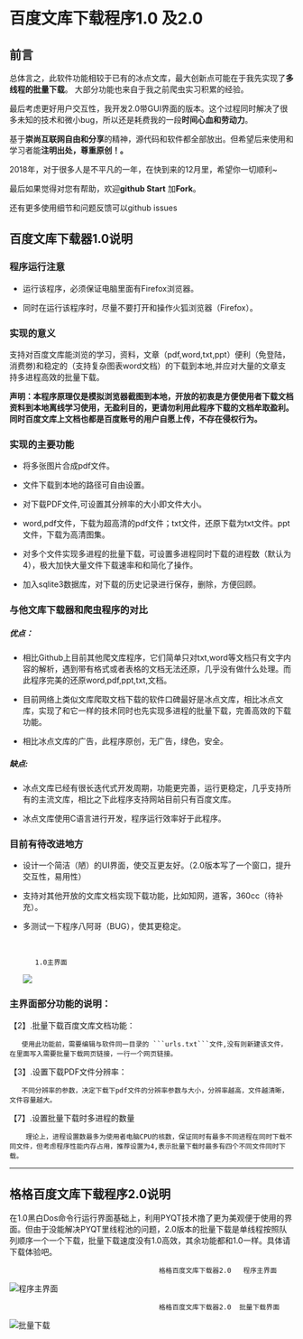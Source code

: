# 百度文库下载程序1.0 及2.0                                                                                                            						                                                                 														

## 前言

总体言之，此软件功能相较于已有的冰点文库，最大创新点可能在于我先实现了**多线程的批量下载**。 大部分功能也来自于我之前爬虫实习积累的经验。

最后考虑更好用户交互性，我开发2.0带GUI界面的版本。这个过程同时解决了很多未知的技术和微小bug，所以还是耗费我的一段**时间心血和劳动力**。

基于**崇尚互联网自由和分享**的精神，源代码和软件都全部放出。但希望后来使用和学习者能**注明出处，尊重原创！。**

2018年，对于很多人是不平凡的一年，在快到来的12月里，希望你一切顺利~

最后如果觉得对您有帮助，欢迎**github Start** 加**Fork**。

还有更多使用细节和问题反馈可以github issues 

## 百度文库下载器1.0说明 

### 程序运行注意

- 运行该程序，必须保证电脑里面有Firefox浏览器。

- 同时在运行该程序时，尽量不要打开和操作火狐浏览器（Firefox）。



### 实现的意义

支持对百度文库能浏览的学习，资料，文章（pdf,word,txt,ppt）便利（免登陆，消费劵)和稳定的（支持复杂图表word文档）的下载到本地,并应对大量的文章支持多进程高效的批量下载。

**声明：本程序原理仅是模拟浏览器截图到本地，开放的初衷是方便使用者下载文档资料到本地离线学习使用，无盈利目的，更请勿利用此程序下载的文档牟取盈利。同时百度文库上文档也都是百度账号的用户自愿上传，不存在侵权行为。**



### 实现的主要功能
- 将多张图片合成pdf文件。

- 文件下载到本地的路径可自由设置。

- 对下载PDF文件,可设置其分辨率的大小即文件大小。

- word,pdf文件，下载为超高清的pdf文件；txt文件，还原下载为txt文件。ppt文件，下载为高清图集。

- 对多个文件实现多进程的批量下载，可设置多进程同时下载的进程数（默认为4），极大加快大量文件下载速率和和简化了操作。

- 加入sqlite3数据库，对下载的历史记录进行保存，删除，方便回顾。


### 与他文库下载器和爬虫程序的对比

##### 优点：
- 相比Github上目前其他爬文库程序，它们简单只对txt,word等文档只有文字内容的解析，遇到带有格式或者表格的文档无法还原，几乎没有做什么处理。而此程序完美的还原word,pdf,ppt,txt,文档。

- 目前网络上类似文库爬取文档下载的软件口碑最好是冰点文库，相比冰点文库，实现了和它一样的技术同时也先实现多进程的批量下载，完善高效的下载功能。
- 相比冰点文库的广告，此程序原创，无广告，绿色，安全。

##### 缺点:
- 冰点文库已经有很长迭代式开发周期，功能更完善，运行更稳定，几乎支持所有的主流文库，相比之下此程序支持网站目前只有百度文库。

- 冰点文库使用C语言进行开发，程序运行效率好于此程序。


### 目前有待改进地方
- 设计一个简洁（陋）的UI界面，使交互更友好。（2.0版本写了一个窗口，提升交互性，易用性）

- 支持对其他开放的文库文档实现下载功能，比如知网，道客，360cc（待补充）。

- 多测试一下程序八阿哥（BUG），使其更稳定。

  ​    

         1.0主界面 

  ![](https://github.com/MrYxJ/GeGeWenkuDownload/raw/master/%E6%A0%BC%E6%A0%BC%E7%99%BE%E5%BA%A6%E6%96%87%E5%BA%93%E4%B8%8B%E8%BD%BD%E5%99%A81.0/%E6%BA%90%E4%BB%A3%E7%A0%81%E7%AD%89/picture/Main.png)

### 主界面部分功能的说明：

【2】.批量下载百度文库文档功能：

       使用此功能前，需要编辑与软件同一目录的 ```urls.txt```文件,没有则新建该文件，在里面写入需要批量下载网页链接，一行一个网页链接。

【3】.设置下载PDF文件分辨率：

       不同分辨率的参数，决定下载下pdf文件的分辨率参数与大小，分辨率越高，文件越清晰，文件容量越大。

【7】.设置批量下载时多进程的数量

        理论上，进程设置数最多为使用者电脑CPU的核数，保证同时有最多不同进程在同时下载不同文件，但考虑程序性能内存占用，推荐设置为4,表示批量下载时最多有四个不同文件同时下载。

---



## 格格百度文库下载程序2.0说明

在1.0黑白Dos命令行运行界面基础上，利用PYQT技术撸了更为美观便于使用的界面。但由于没能解决PYQT里线程池的问题，2.0版本的批量下载是单线程按照队列顺序一个一个下载，批量下载速度没有1.0高效，其余功能都和1.0一样。具体请下载体验吧。

                                         格格百度文库下载器2.0   程序主界面

![程序主界面](https://raw.githubusercontent.com/MrYxJ/GeGeWenkuDownload/master/%E6%A0%BC%E6%A0%BC%E7%99%BE%E5%BA%A6%E6%96%87%E5%BA%93%E4%B8%8B%E8%BD%BD%E5%99%A82.0/%E6%BA%90%E4%BB%A3%E7%A0%81%E7%AD%89/picture/main.png)

                                         格格百度文库下载器2.0  批量下载界面
                                         
![批量下载](https://github.com/MrYxJ/GeGeWenkuDownload/blob/master/%E6%A0%BC%E6%A0%BC%E7%99%BE%E5%BA%A6%E6%96%87%E5%BA%93%E4%B8%8B%E8%BD%BD%E5%99%A82.0/%E6%BA%90%E4%BB%A3%E7%A0%81%E7%AD%89/picture/download.png)

​                                                                  

​            



​                    
